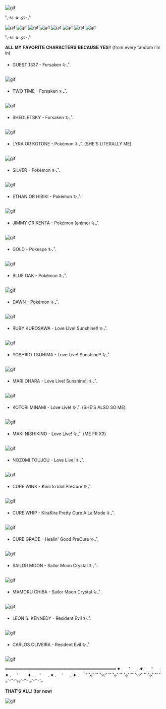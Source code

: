 ![gif](https://media1.tenor.com/m/YuhNAENTx98AAAAC/guest-1337-forsaken.gif)

˚₊‧꒰ა ☆ ໒꒱ ‧₊˚

![gif](https://media.tenor.com/sj3IHPPDOxEAAAAi/eevee-eevee-evolution.gif) ![gif](https://media.tenor.com/mSXXlRZrt3kAAAAj/eeveelution-eevee-evolution.gif) ![gif](https://media.tenor.com/2DdMTd9WbCkAAAAj/eeveelution-eevee-evolution.gif) ![gif](https://media.tenor.com/PB_v8oFCde4AAAAi/eeveelution-eevee-evolution.gif) ![gif](https://media.tenor.com/Zsu1LBqCXdMAAAAj/eeveelution-eevee-evolution.gif) ![gif](https://media.tenor.com/0bIjwnKhaOcAAAAj/jolteon-pokemon-jolteon.gif) ![gif](https://media.tenor.com/HRLIyZsxrYQAAAAj/eeveelution-eevee-evolution.gif) ![gif](https://media.tenor.com/cERJ7M_mH-cAAAAi/eeveelution-eevee-evolution.gif)

˚₊‧꒰ა ☆ ໒꒱ ‧₊˚

𝐀𝐋𝐋 𝐌𝐘 𝐅𝐀𝐕𝐎𝐑𝐈𝐓𝐄 𝐂𝐇𝐀𝐑𝐀𝐂𝐓𝐄𝐑𝐒 𝐁𝐄𝐂𝐀𝐔𝐒𝐄 𝐘𝐄𝐒!! (from every fandom i'm in)

- GUEST 1337 - Forsaken ༉‧₊˚.

![gif](https://media1.tenor.com/m/fcrSB93ne2UAAAAd/guest-1337-forsaken.gif)

- TWO TIME - Forsaken ༉‧₊˚.

![gif](https://media1.tenor.com/m/GGMutaTHXqQAAAAC/two-time-forsaken.gif)

- SHEDLETSKY - Forsaken ༉‧₊˚.

![gif](https://media1.tenor.com/m/1789_TUlw4UAAAAC/forsaken-roblox-telamon.gif)

- LYRA OR KOTONE - Pokémon ༉‧₊˚. (SHE'S LITERALLY ME)

![gif](https://media1.tenor.com/m/X2tndmzNmuAAAAAC/pokemon-pokemonmasters.gif)

- SILVER - Pokémon ༉‧₊˚.

![gif](https://media1.tenor.com/m/qSvy2eD0h_wAAAAC/silver-rival.gif)

- ETHAN OR HIBIKI - Pokémon ༉‧₊˚.

![gif](https://media1.tenor.com/m/DwHkY4_d14QAAAAd/pokemon-ethan.gif)

- JIMMY OR KENTA - Pokémon (anime) ༉‧₊˚.

![gif](https://media1.tenor.com/m/kRgzN1BC4csAAAAC/pokemon-legend-of-thunder.gif)

- GOLD - Pokespe ༉‧₊˚.

![gif](https://media1.tenor.com/m/iStWv4u15r0AAAAC/pokemon-pokemon-special.gif)

- BLUE OAK - Pokémon ༉‧₊˚.

![gif](https://media1.tenor.com/m/LTyGYJWg6X4AAAAC/pokemon-pokemon-gotcha.gif)

- DAWN - Pokémon ༉‧₊˚.

![gif](https://media1.tenor.com/m/pKlCnclgi2gAAAAC/dawn-dawn-pokemon.gif)

- RUBY KUROSAWA - Love Live! Sunshine!! ༉‧₊˚.

![gif](https://media1.tenor.com/m/j50fs7-Vt30AAAAC/ruby-kurosawa.gif)

- YOSHIKO TSUHIMA - Love Live! Sunshine!! ༉‧₊˚.

![gif](https://media1.tenor.com/m/LyJpJVbkHqEAAAAC/love-live-love-live-sunshine.gif)

- MARI OHARA - Love Live! Sunshine!! ༉‧₊˚.

![gif](https://media1.tenor.com/m/KyBWwoO_lqQAAAAC/mari-ohara-ohara.gif)

- KOTORI MINAMI - Love Live! ༉‧₊˚. (SHE'S ALSO SO ME)

![gif](https://media1.tenor.com/m/8gaidCprTc4AAAAC/bokutachi-wa-hitotsu-no-hikari-%E5%83%95%E3%81%9F%E3%81%A1%E3%81%AF%E3%81%B2%E3%81%A8%E3%81%A4%E3%81%AE%E5%85%89.gif)

- MAKI NISHIKINO - Love Live! ༉‧₊˚. (ME FR X3)

![gif](https://media1.tenor.com/m/xsMxEXW2h4sAAAAC/maki-nishikino-maki.gif)

- NOZOMI TOUJOU - Love Live! ༉‧₊˚.

![gif](https://media1.tenor.com/m/soNlTAIifKcAAAAC/bokutachi-wa-hitotsu-no-hikari-nozomi-tojo.gif)

- CURE WINK - Kimi to Idol PreCure ༉‧₊˚.

![gif](https://media1.tenor.com/m/c1OIpB0kK7oAAAAC/cure-wink-nana-aokaze.gif)

- CURE WHIP - KiraKira Pretty Cure A La Mode ༉‧₊˚.

![gif](https://media1.tenor.com/m/JdPRa4DOrkQAAAAC/anime-precure.gif)

- CURE GRACE - Healin' Good PreCure ༉‧₊˚.

![gif](https://media1.tenor.com/m/86SNDrzRK04AAAAC/precure-cure-grace.gif)

- SAILOR MOON - Sailor Moon Crystal ༉‧₊˚.

![gif](https://media1.tenor.com/m/S-dNwDQ5OeoAAAAC/%E3%81%8B%E3%81%BF%E5%A4%AA.gif)

- MAMORU CHIBA - Sailor Moon Crystal ༉‧₊˚.

![gif](https://media1.tenor.com/m/UkTF5aDUw_EAAAAC/sailor-moon-crystal-sailor-moon-crystal-season-1.gif)

- LEON S. KENNEDY - Resident Evil ༉‧₊˚.

![gif](https://media1.tenor.com/m/ATehn_mV0UcAAAAd/leon-kennedy.gif)

- CARLOS OLIVEIRA - Resident Evil ༉‧₊˚.

![gif](https://media1.tenor.com/m/t8-8aJ8ryi0AAAAC/carlos-oliveira.gif)

════════════════════════════════════
✦ . 　⁺ 　 . ✦ . 　⁺ 　 . ✦ . 　⁺ 　 . ✦ . 　⁺ 　 . ✦ . 　⁺ 　 . ✦ . 　
︶⊹︶︶୨୧︶︶⊹︶︶⊹︶︶୨୧︶︶⊹︶︶⊹︶︶୨୧︶︶⊹︶︶⊹

𝐓𝐇𝐀𝐓'𝐒 𝐀𝐋𝐋! (𝐟𝐨𝐫 𝐧𝐨𝐰)

![gif](https://media1.tenor.com/m/u1vRrGfC9YAAAAAd/gubby-two-time.gif)
